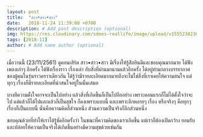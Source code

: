 ```yaml
---
layout: post
title:  "สาว•สาว•สาว"
date:   2018-11-24 11:39:08 +0700
description: # Add post description (optional)
img: https://res.cloudinary.com/sdees-reallife/image/upload/v1555238230/saw-saw-saw-2018-poster-1.jpg # Add image post (optional)
tags: [2018-11]
author: # Add name author (optional)
---
```

เมื่อวานนี้ (23/11/2561) ดูคอนเสิร์ต สาว•สาว•สาว มีเรื่องให้รู้สึกยินดีและขอบคุณมากมาย ได้ฟังเพลงเก่าๆ อีกครั้ง ได้ฟังเรื่องราว เรื่องเล่า กับสิ่งที่ผ่านมานานแล้วอีกครั้ง ได้อยู่ท่ามกลางบรรยากาศของผู้คนในรุ่นราวคราวเดียวกัน ได้รู้ว่ามีรายละเอียดมากมายถึงจะไม่ใช่สิ่งที่เราเคยให้ความสนใจ แต่ทุกๆ เรื่องก็มีรายละเอียดที่น่าสนใจอยู่ในนั้นเสมอ

บางทีความตั้งใจอาจจะเป็นไปอย่าง แล้วสิ่งที่เกิดขึ้นก็เป็นไปอีกอย่าง เพราะตอนแรกก็ไม่ได้ตั้งใจว่าจะไป แต่แล้วก็ได้ไปและแล้วก็เป็นสุขใจ ก็คงเพราะแบบนี้ และเพราะอีกหลายๆ เรื่อง หรือจริงๆ คือทุกๆ เรื่องก็เป็นแบบนี้ นั่นคือความคิดก็ส่วนหนึ่ง ส่วนความเป็นจริงก็อีกส่วนหนึ่ง

ขอบคุณด้วยที่ทำให้เราได้รู้ชัดอีกครั้งว่า ในขณะที่ความคิดของเราเกิดขึ้น แต่เราก็ต้องเปิดกว้าง ยอมรับ และปล่อยให้ความเป็นจริงได้เกิดขึ้นอย่างมีความสุขด้วยเช่นกัน
